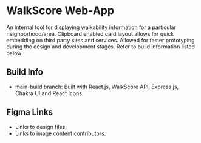 # WalkScore Web-App 
An internal tool for displaying walkability information for a particular neighborhood/area. Clipboard enabled card layout allows for quick embedding on third party sites and services. Allowed for faster prototyping during the design and development stages. Refer to build information listed below: 

## Build Info
* main-build branch: Built with React.js, WalkScore API, Express.js, Chakra UI and React Icons

## Figma Links
* Links to design files: 
* Links to image content contributors: 
